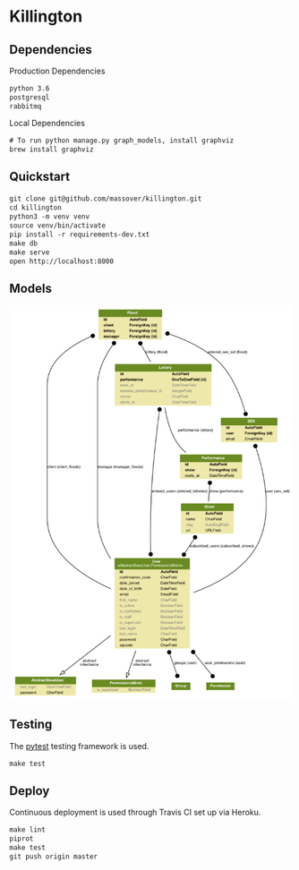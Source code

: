 # Killington

## Dependencies

Production Dependencies

```
python 3.6
postgresql
rabbitmq
```

Local Dependencies

```
# To run python manage.py graph_models, install graphviz
brew install graphviz
```

## Quickstart

```
git clone git@github.com/massover/killington.git
cd killington
python3 -m venv venv
source venv/bin/activate
pip install -r requirements-dev.txt
make db
make serve
open http://localhost:8000
```

## Models

![Models](docs/models.png "Models")

## Testing

The [pytest](https://github.com/pytest-dev/pytest) testing 
framework is used.

```
make test
```

## Deploy

Continuous deployment is used through Travis CI set up via Heroku.

```
make lint
piprot
make test
git push origin master
```




